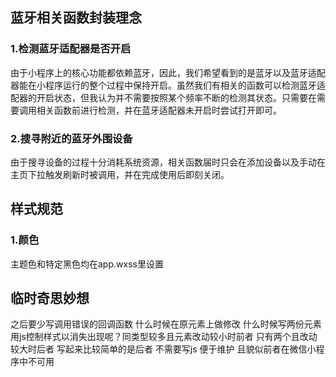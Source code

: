 ## 蓝牙相关函数封装理念
### 1.检测蓝牙适配器是否开启

由于小程序上的核心功能都依赖蓝牙，因此，我们希望看到的是蓝牙以及蓝牙适配器能在小程序运行的整个过程中保持开启。虽然我们有相关的函数可以检测蓝牙适配器的开启状态，但我认为并不需要按照某个频率不断的检测其状态。只需要在需要调用相关函数前进行检测，并在蓝牙适配器未开启时尝试打开即可。

### 2.搜寻附近的蓝牙外围设备

由于搜寻设备的过程十分消耗系统资源，相关函数届时只会在添加设备以及手动在主页下拉触发刷新时被调用，并在完成使用后即刻关闭。

## 样式规范
### 1.颜色
主题色和特定黑色均在app.wxss里设置

## 临时奇思妙想
之后要少写调用错误的回调函数
什么时候在原元素上做修改 什么时候写两份元素用js控制样式以消失出现呢？同类型较多且元素改动较小时前者 只有两个且改动较大时后者 写起来比较简单的是后者 不需要写js 便于维护 且貌似前者在微信小程序中不可用

